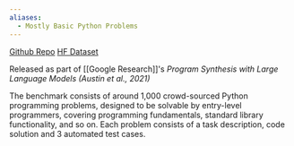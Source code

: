 ```yaml
---
aliases:
  - Mostly Basic Python Problems
---
```

[Github Repo](https://github.com/google-research/google-research/tree/master/mbpp)
[HF Dataset](https://huggingface.co/datasets/google-research-datasets/mbpp)

Released as part of [[Google Research]]'s *Program Synthesis with Large Language Models (Austin et al., 2021)*

The benchmark consists of around 1,000 crowd-sourced Python programming problems, designed to be solvable by entry-level programmers, covering programming fundamentals, standard library functionality, and so on. Each problem consists of a task description, code solution and 3 automated test cases.

